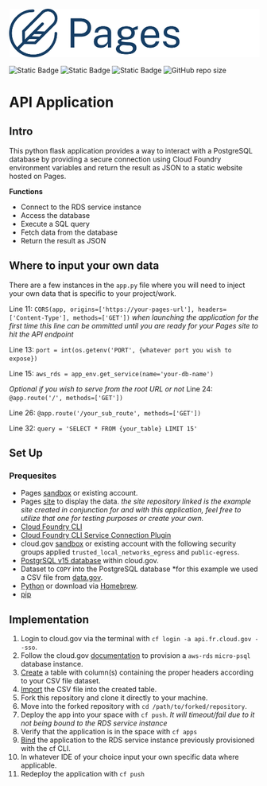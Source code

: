 ![Pages](/assets/images/pages-logo.png)

![Static Badge](https://img.shields.io/badge/cloud.gov%20Pages-blue)
![Static Badge](https://img.shields.io/badge/Python-3776AB?style=for-the-badge&logo=python&logoColor=white)
![Static Badge](https://img.shields.io/badge/Flask-000000?style=for-the-badge&logo=flask&logoColor=white)
![GitHub repo size](https://img.shields.io/github/repo-size/Ephraim-G/api-data)

# API Application

## Intro

This python flask application provides a way to interact with a PostgreSQL database by providing a secure connection using Cloud Foundry environment variables and return the result as JSON to a static website hosted on Pages. 

**Functions**

- Connect to the RDS service instance
- Access the database 
- Execute a SQL query
- Fetch data from the database
- Return the result as JSON

## Where to input your own data

There are a few instances in the `app.py` file where you will need to inject your own data that is specific to your project/work.

Line 11: `CORS(app, origins=['https://your-pages-url'], headers=['Content-Type'], methods=['GET'])`
*when launching the application for the first time this line can be ommitted until you are ready for your Pages site to hit the API endpoint*

Line 13: `port = int(os.getenv('PORT', {whatever port you wish to expose})`

Line 15: `aws_rds = app_env.get_service(name='your-db-name')`

*Optional if you wish to serve from the root URL or not*
Line 24: `@app.route('/', methods=['GET'])`

Line 26: `@app.route('/your_sub_route', methods=['GET'])`

Line 32: `query = 'SELECT * FROM {your_table} LIMIT 15'`

## Set Up

### Prequesites
- Pages [sandbox](https://cloud.gov/pages/documentation/sandbox/) or existing account.
- Pages [site](https://github.com/Ephraim-G/Data-table) to display the data.
*the site repository linked is the example site created in conjunction for and with this application, feel free to utilize that one for testing purposes or create your own.*
- [Cloud Foundry CLI](https://docs.cloudfoundry.org/cf-cli/install-go-cli.html)
- [Cloud Foundry CLI Service Connection Plugin](https://github.com/cloud-gov/cf-service-connect)
- cloud.gov [sandbox](https://cloud.gov/docs/pricing/free-limited-sandbox/#sandbox-limitations) or existing account with the following security groups applied `trusted_local_networks_egress` and `public-egress`.
- [PostgrSQL v15 database](https://cloud.gov/docs/services/relational-database/#create-an-instance) within cloud.gov.
- Dataset to `COPY` into the PostgreSQL database
*for this example we used a CSV file from [data.gov](https://catalog.data.gov/dataset/?q=&sort=views_recent+desc&ext_location=&ext_bbox=&ext_prev_extent=&_res_format_limit=0).
- [Python](https://www.python.org/downloads/) or download via [Homebrew](https://docs.brew.sh/Homebrew-and-Python).
- [pip](https://pypi.org/project/pip/) 

## Implementation

1. Login to cloud.gov via the terminal with `cf login -a api.fr.cloud.gov --sso`.
2. Follow the cloud.gov [documentation](https://cloud.gov/docs/services/relational-database/#create-an-instance) to provision a `aws-rds` `micro-psql` database instance.
3. [Create](https://www.postgresql.org/docs/current/tutorial-table.html) a table with column(s) containing the proper headers according to your CSV file dataset.
4. [Import](https://www.postgresqltutorial.com/postgresql-tutorial/import-csv-file-into-posgresql-table/) the CSV file into the created table.
5. Fork this repository and clone it directly to your machine.
6. Move into the forked repository with `cd /path/to/forked/repository`.
7. Deploy the app into your space with `cf push`.
*It will timeout/fail due to it not being bound to the RDS service instance*
8. Verify that the application is in the space with `cf apps`
9. [Bind](https://pypi.org/project/pip/) the application to the RDS service instance previously provisioned with the cf CLI.
10. In whatever IDE of your choice input your own specific data where applicable.
11. Redeploy the application with `cf push`



 









